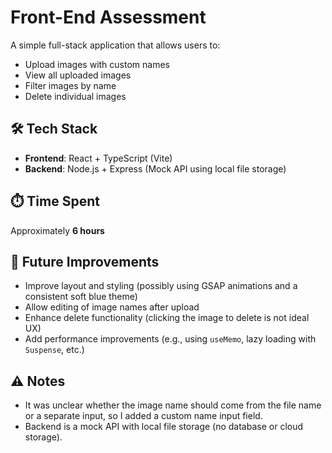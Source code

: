 # Front-End Assessment

A simple full-stack application that allows users to:

- Upload images with custom names
- View all uploaded images
- Filter images by name
- Delete individual images

## 🛠️ Tech Stack

- **Frontend**: React + TypeScript (Vite)
- **Backend**: Node.js + Express (Mock API using local file storage)

## ⏱️ Time Spent

Approximately **6 hours**

## 🚀 Future Improvements

- Improve layout and styling (possibly using GSAP animations and a consistent soft blue theme)
- Allow editing of image names after upload
- Enhance delete functionality (clicking the image to delete is not ideal UX)
- Add performance improvements (e.g., using `useMemo`, lazy loading with `Suspense`, etc.)

## ⚠️ Notes

- It was unclear whether the image name should come from the file name or a separate input, so I added a custom name input field.
- Backend is a mock API with local file storage (no database or cloud storage).

